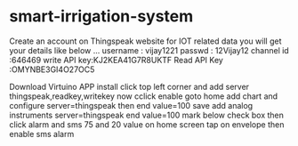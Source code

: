 # smart-irrigation-system


Create an account on Thingspeak website for IOT related data 
you will get your details like below ...
username : vijay1221
passwd   : 12Vijay12
channel id :646469
write API key:KJ2KEA41G7R8UKTF
Read API Key :OMYNBE3GI4O27OC5

Download Virtuino APP
install click top left corner and add server thingspeak,readkey,writekey
now cclick enable 
goto home
add chart and configure server=thingspeak then end value=100 save
add analog instruments server=thingspeak end value=100 mark below check box then click alarm and sms 75 and 20 value
on home screen  tap on envelope then enable sms alarm




